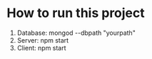 # How to run this project

1) Database: mongod --dbpath "yourpath"
2) Server: npm start
3) Client: npm start
